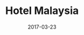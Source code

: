 ---
title: "Hotel Malaysia"
date: 2017-03-23
publishdate: 2017-03-24

domain:
  - name: "hotelmalaysia.com.my"
    hosting: "gmail"
    email:
    - name: "accounts  hm"
      email: "accounts@hotelmalaysia.com.my"
      status: "Active"
      login: "2022/05/20 20:43:02"
      usage: "2.37"
    - name: "Allen Loh"
      email: "allenlcy@hotelmalaysia.com.my"
      status: "Active"
      login: "2022/05/19 01:44:46"
      usage: "4.93"
    - name: "hm  info"
      email: "info@hotelmalaysia.com.my"
      status: "Active"
      login: "2022/05/24 02:27:05"
      usage: "0.29"
    - name: "hm  reservation"
      email: "reservation@hotelmalaysia.com.my"
      status: "Active"
      login: "2022/05/12 01:35:15"
      usage: "0.04"
    - name: "hm  catch-all"
      email: "catch-all@hotelmalaysia.com.my"
      status: "Active"
      login: "Never logged in"
      usage: "0.45"
    - name: "Hotel Malaysia  Booking (No Reply)"
      email: "noreply@hotelmalaysia.com.my"
      status: "Active"
      login: "Never logged in"
      usage: "0.0"
    - name: "Shinajii  Sdn Bhd"
      email: "administrator@hotelmalaysia.com.my"
      status: "Active"
      login: "2022/03/30 19:58:34"
      usage: "0.02"
    - name: "The Aberdeen"
      email: "aberdeen@hotelmalaysia.com.my"
      status: "Active"
      login: "2020/01/30 18:38:56"
      usage: "0.0"
---